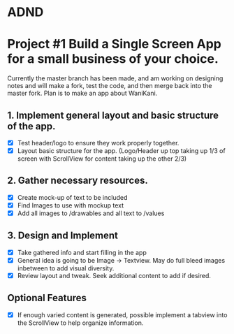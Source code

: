 # ADND
Project #1  Build a Single Screen App for a small business of your choice.
=======
Currently the master branch has been made, and am working on designing notes and will make a fork, test the code, and then merge back into the master fork.  Plan is to make an app about WaniKani.
## 1. Implement general layout and basic structure of the app.
  - [x] Test header/logo to ensure they work properly together.
  - [x] Layout basic structure for the app. (Logo/Header up top taking up 1/3 of screen with ScrollView for content taking up the other 2/3)
## 2. Gather necessary resources.
- [x] Create mock-up of text to be included
- [x] Find Images to use with mockup text
- [x] Add all images to /drawables and all text to /values
## 3. Design and Implement
- [x] Take gathered info and start filling in the app
- [x] General idea is going to be Image -> Textview.  May do full bleed images inbetween to add visual diversity.
- [x] Review layout and tweak.  Seek additional content to add if desired.
## Optional Features
- [x] If enough varied content is generated, possible implement a tabview into the ScrollView to help organize information.

